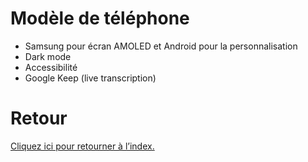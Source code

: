# Modèle de téléphone
- Samsung pour écran AMOLED et Android pour la personnalisation
- Dark mode
- Accessibilité
- Google Keep (live transcription)

# Retour
[Cliquez ici pour retourner à l’index.](index)
